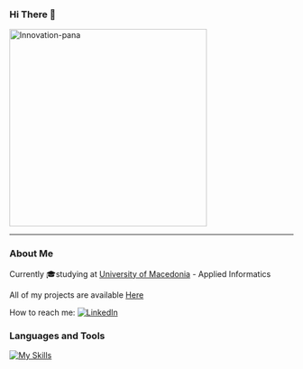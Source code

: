 ### Hi There 👋
<p>
  <img src="https://github.com/ElisavetKanidou/ElisavetKanidou/assets/102418371/2321180b-290b-4979-bd24-c2cb91e2f9ea" alt="Innovation-pana" width="350">
</p>

---

### About Me

Currently 🎓studying at [University of Macedonia](https://www.uom.gr/) - Applied Informatics

All of my projects are available [Here](https://github.com/ElisavetKanidou?tab=repositories)

How to reach me: [![LinkedIn](https://img.shields.io/badge/LinkedIn-0077B5?style=for-the-badge&logo=linkedin&logoColor=white)](https://www.linkedin.com/in/elisavet-kanidou-537844223/)

### Languages and Tools
[![My Skills](https://skillicons.dev/icons?i=java,py,r,c,androidstudio,vscode)](https://skillicons.dev)
